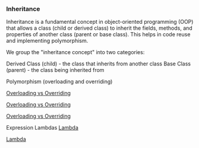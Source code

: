 ### Inheritance
Inheritance is a fundamental concept in object-oriented programming (OOP) that allows a class (child or derived class) to inherit the fields, methods, and properties of another class (parent or base class). This helps in code reuse and implementing polymorphism.

We group the "inheritance concept" into two categories:

Derived Class (child) - the class that inherits from another class
Base Class (parent) - the class being inherited from



Polymorphism (overloading and overriding)

[Overloading vs Overriding](https://ogutdgnn.medium.com/polymorphism-in-c-with-method-overloading-and-method-overriding-da0d5323a2cd)

[Overloading vs Overriding](https://interviewspreparation.com/method-overloading-vs-method-overriding-in-csharp-interviews/)

[Overloading vs Overriding](https://c-sharpcorner.com/UploadFile/8a67c0/method-overloading-and-method-overriding-in-C-Sharp/)


Expression Lambdas
[Lambda](https://c-sharpcorner.com/UploadFile/bd6c67/lambda-expressions-in-C-Sharp/)

[Lambda](https://medium.com/@eveciana21/c-survival-guide-lambda-expression-practice-d57294581a30)